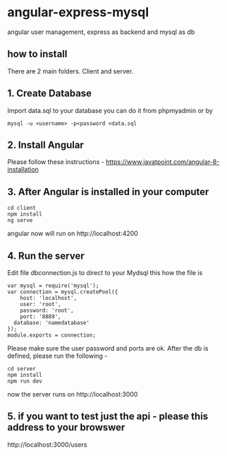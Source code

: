 # angular-express-mysql
angular user management, express as backend and mysql as db

## how to install 
There are 2 main folders. Client and server. 
## 1. Create Database

Import data.sql to your database
you can do it from phpmyadmin or by 
```
mysql -u <username> -p<password <data.sql
```

## 2. Install Angular
Please follow these instructions - 
https://www.javatpoint.com/angular-8-installation

## 3. After Angular is installed in your computer
```
cd client
npm install 
ng serve
```
angular now will run on http://localhost:4200

## 4. Run the server

Edit file dbconnection.js to direct to your Mydsql
this how the file is 

```
var mysql = require('mysql');
var connection = mysql.createPool({
    host: 'localhost',
    user: 'root',
    password: 'root',
    port: '8889',
  database: 'namedatabase'
});
module.exports = connection;
```
Please make sure the user password and ports are ok. 
After the db is defined, please run the following - 

```
cd server
npm install 
npm run dev
```
now the server runs on http://localhost:3000

## 5. if you want to test just the api - please this address to your browswer
http://localhost:3000/users
